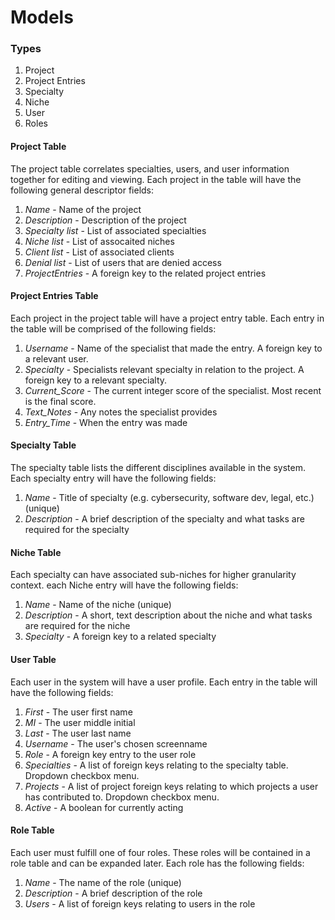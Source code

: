 # Models

### Types

1. Project
2. Project Entries
3. Specialty
4. Niche
5. User
6. Roles

#### Project Table

The project table correlates specialties, users, and user information together for editing and viewing. Each project in the table will have the following general descriptor fields:

1. _Name_ - Name of the project
2. _Description_ - Description of the project
3. _Specialty list_ - List of associated specialties
4. _Niche list_ - List of assocaited niches
5. _Client list_ - List of associated clients
6. _Denial list_ - List of users that are denied access
7. _ProjectEntries_ - A foreign key to the related project entries

#### Project Entries Table

Each project in the project table will have a project entry table. Each entry in the table will be comprised of the following fields:

1. _Username_ - Name of the specialist that made the entry. A foreign key to a relevant user.
2. _Specialty_ - Specialists relevant specialty in relation to the project. A foreign key to a relevant specialty.
3. _Current_Score_ - The current integer score of the specialist. Most recent is the final score.
4. _Text_Notes_ - Any notes the specialist provides
5. _Entry_Time_ - When the entry was made

#### Specialty Table

The specialty table lists the different disciplines available in the system. Each specialty entry will have the following fields:

1. _Name_ - Title of specialty (e.g. cybersecurity, software dev, legal, etc.) (unique)
2. _Description_ - A brief description of the specialty and what tasks are required for the specialty

#### Niche Table

Each specialty can have associated sub-niches for higher granularity context. each Niche entry will have the following fields:

1. _Name_ - Name of the niche (unique)
2. _Description_ - A short, text description about the niche and what tasks are required for the niche
3. _Specialty_ - A foreign key to a related specialty

#### User Table

Each user in the system will have a user profile. Each entry in the table will have the following fields:

1. _First_ - The user first name
2. _MI_ - The user middle initial
3. _Last_ - The user last name
4. _Username_ - The user's chosen screenname
5. _Role_ - A foreign key entry to the user role
6. _Specialties_ - A list of foreign keys relating to the specialty table. Dropdown checkbox menu.
7. _Projects_ - A list of project foreign keys relating to which projects a user has contributed to. Dropdown checkbox menu.
9. _Active_ - A boolean for currently acting

#### Role Table

Each user must fulfill one of four roles. These roles will be contained in a role table and can be expanded later. Each role has the following fields:

1. _Name_ - The name of the role (unique)
2. _Description_ - A brief description of the role
3. _Users_ - A list of foreign keys relating to users in the role
